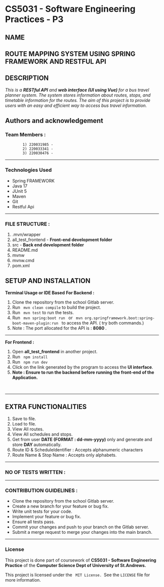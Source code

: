 # CS5031 - Software Engineering Practices - P3


## NAME
**ROUTE MAPPING SYSTEM USING SPRING FRAMEWORK AND RESTFUL API**
--
## DESCRIPTION
<p> 
<em> This is a <strong>RESTful API</strong> and <strong> web interface (UI using Vue) </strong> for a bus travel planner system. The system stores information about routes, stops, and timetable information for the routes. The aim of this project is to provide users with an easy and efficient way to access bus travel information.
</em>
</p>

## Authors and acknowledgement

### Team Members :

            1) 220031985 - 
            2) 220033341 - 
            3) 220030476 - 


--- 

### Technologies Used

* Spring FRAMEWORK
* Java 17 
* JUnit 5
* Maven
* Git
* Restful Api
---

### FILE STRUCTURE :

<ol>
<li>.mvn/wrapper	
<li>all_test_frontend - <strong> Front-end development folder</strong>
<li> src - <strong> Back end development folder </strong>     
<li>README.md
<li>mvnw	
<li>mvnw.cmd
<li>pom.xml
</ol>


## SETUP AND INSTALLATION

<strong> Terminal Usage or IDE Based</strong>
<strong> For Backend : </strong>
<ol>
<li> Clone the repository from the school Gitlab server.
<li> Run <code> mvn clean compile</code> to build the project.
<li> Run  <code> mvn test</code> to run the tests.
<li> Run <code> mvn spring:boot run </code>  or <code> mvn org.springframework.boot:spring-boot-maven-plugin:run </code> to access the API. ( try both commands.)
<li> Note : The port allocated for the API is : <strong> 8080 </strong>.
<br/>
</ol>

---

<strong> For Frontend : </strong>
<ol>
<li> Open <strong>all_test_frontend</strong> in another project.
<li> Run <code> npm install</code>
<li> Run <code> npm run dev </code>
<li> Click on the link generated by the program to access the <strong>UI interface</strong>.
<li> <strong> Note : Ensure to run the backend before running the front-end of the Application.</strong>
</ol>
<br/>

---

## EXTRA FUNCTIONALITIES 
<ol>
<li> Save to file.
<li> Load to file.
<li> View All routes.
<li> View All schedules and stops.
<li> Get from user <strong> DATE (FORMAT : dd-mm-yyyy) </strong> only and generate and store <strong>DAY </strong> automatically. 
<li> Route ID & ScheduleIdentifier : Accepts alphanumeric characters 
<li> Route Name & Stop Name : Accepts only alphabets.
</ol>

---

### NO OF TESTS WRITTEN : 

---

### CONTRIBUTION GUIDELINES : 
- Clone the repository from the school Gitlab server.
- Create a new branch for your feature or bug fix.
- Write unit tests for your code.
- Implement your feature or bug fix.
- Ensure all tests pass.
- Commit your changes and push to your branch on the Gitlab server.
- Submit a merge request to merge your changes into the main branch.

--- 
### License
This project is done part of coursework of <strong> CS5031 - Software Engineering Practice</strong> of the <strong> Computer Science Dept of University of St.Andrews.</strong> </br>

This project is licensed under the <code> MIT License. </code>See the <code>LICENSE</code> file for more information.




